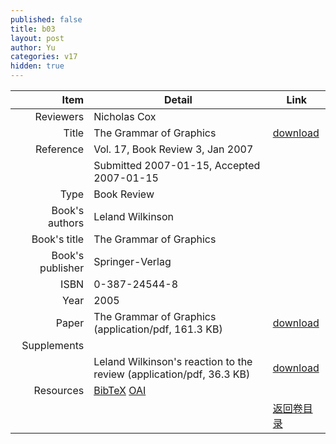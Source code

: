 ```yaml
---
published: false
title: b03
layout: post
author: Yu
categories: v17
hidden: true
---
```


| Item | Detail | Link |
|---:|---|---|
| Reviewers | Nicholas Cox| |
| Title |The Grammar of Graphics | [download](http://www.jstatsoft.org/v17/b03/paper) |
| Reference |Vol. 17, Book Review 3, Jan 2007 | |
| | Submitted 2007-01-15, Accepted 2007-01-15| | 
| Type | Book Review| |
| Book's authors | Leland Wilkinson| |
| Book's title | The Grammar of Graphics| |
| Book's publisher | Springer-Verlag| |
| ISBN | 0-387-24544-8| |
| Year | 2005| |
| Paper | The Grammar of Graphics  (application/pdf, 161.3 KB)| [download](http://www.jstatsoft.org/v17/b03/paper) |
| Supplements | | |
| |Leland Wilkinson's reaction to the review  (application/pdf, 36.3 KB)|  [download](http://www.jstatsoft.org/v17/b03/supp/1) |
| Resources | [BibTeX](http://www.jstatsoft.org/v17/b03/bibtex) [OAI](http://www.jstatsoft.org/oai?verb=GetRecord&identifier=oai.jstatsoft/v17/b03&prefix=oai_dc)| |
| |  | [返回卷目录]({{site.baseurl}}/volume/v17.html) |